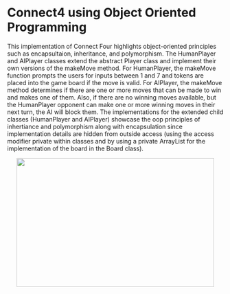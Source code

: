 # Connect4 using Object Oriented Programming
This implementation of Connect Four highlights object-oriented principles such as encapsultaion, inheritance, and polymorphism. The HumanPlayer and AIPlayer classes extend the abstract Player class and implement their own versions of the makeMove method. For HumanPlayer, the makeMove function prompts the users for inputs between 1 and 7 and tokens are placed into the game board if the move is valid. For AIPlayer, the makeMove method determines if there are one or more moves that can be made to win and makes one of them. Also, if there are no winning moves available, but the HumanPlayer opponent can make one or more winning moves in their next turn, the AI will block them. The implementations for the extended child classes (HumanPlayer and AIPlayer) showcase the oop principles of inhertiance and polymorphism along with encapsulation since implementation details are hidden from outside access (using the access modifier private within classes and by using a private ArrayList for the implementation of the board in the Board class). 

<p align="center">
  <img width="460" height="300" src="https://www.wikihow.com/images/thumb/7/70/Play-Connect-4-Step-4-Version-2.jpg/v4-728px-Play-Connect-4-Step-4-Version-2.jpg.webp">
</p>

